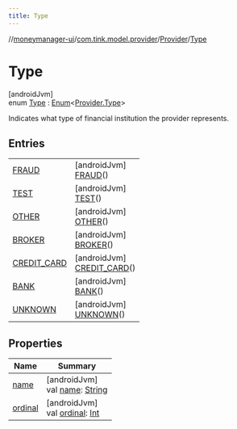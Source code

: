 ```yaml
---
title: Type
---
```

//[moneymanager-ui](../../../../index.html)/[com.tink.model.provider](../../index.html)/[Provider](../index.html)/[Type](index.html)



# Type



[androidJvm]\
enum [Type](index.html) : [Enum](https://kotlinlang.org/api/latest/jvm/stdlib/kotlin/-enum/index.html)&lt;[Provider.Type](index.html)&gt; 

Indicates what type of financial institution the provider represents.



## Entries


| | |
|---|---|
| [FRAUD](-f-r-a-u-d/index.html) | [androidJvm]<br>[FRAUD](-f-r-a-u-d/index.html)() |
| [TEST](-t-e-s-t/index.html) | [androidJvm]<br>[TEST](-t-e-s-t/index.html)() |
| [OTHER](-o-t-h-e-r/index.html) | [androidJvm]<br>[OTHER](-o-t-h-e-r/index.html)() |
| [BROKER](-b-r-o-k-e-r/index.html) | [androidJvm]<br>[BROKER](-b-r-o-k-e-r/index.html)() |
| [CREDIT_CARD](-c-r-e-d-i-t_-c-a-r-d/index.html) | [androidJvm]<br>[CREDIT_CARD](-c-r-e-d-i-t_-c-a-r-d/index.html)() |
| [BANK](-b-a-n-k/index.html) | [androidJvm]<br>[BANK](-b-a-n-k/index.html)() |
| [UNKNOWN](-u-n-k-n-o-w-n/index.html) | [androidJvm]<br>[UNKNOWN](-u-n-k-n-o-w-n/index.html)() |


## Properties


| Name | Summary |
|---|---|
| [name](../../../com.tink.service.network/-sdk-client/-t-i-n-k_-l-i-n-k/index.html#-372974862%2FProperties%2F1000845458) | [androidJvm]<br>val [name](../../../com.tink.service.network/-sdk-client/-t-i-n-k_-l-i-n-k/index.html#-372974862%2FProperties%2F1000845458): [String](https://kotlinlang.org/api/latest/jvm/stdlib/kotlin/-string/index.html) |
| [ordinal](../../../com.tink.service.network/-sdk-client/-t-i-n-k_-l-i-n-k/index.html#-739389684%2FProperties%2F1000845458) | [androidJvm]<br>val [ordinal](../../../com.tink.service.network/-sdk-client/-t-i-n-k_-l-i-n-k/index.html#-739389684%2FProperties%2F1000845458): [Int](https://kotlinlang.org/api/latest/jvm/stdlib/kotlin/-int/index.html) |

